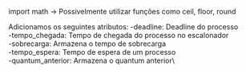 import math -> Possivelmente utilizar funções como ceil, floor, round

Adicionamos os seguintes atributos:
-deadline: Deadline do processo\
-tempo_chegada: Tempo de chegada do processo no escalonador\
-sobrecarga: Armazena o tempo de sobrecarga\
-tempo_espera: Tempo de espera de um processo\
-quantum_anterior: Armazena o quantum anterior\
